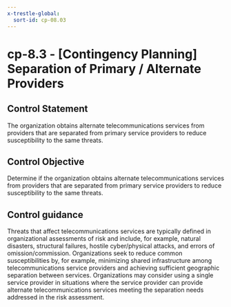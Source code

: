 ```yaml
---
x-trestle-global:
  sort-id: cp-08.03
---
```


# cp-8.3 - \[Contingency Planning\] Separation of Primary / Alternate Providers

## Control Statement

The organization obtains alternate telecommunications services from providers that are separated from primary service providers to reduce susceptibility to the same threats.

## Control Objective

Determine if the organization obtains alternate telecommunications services from providers that are separated from primary service providers to reduce susceptibility to the same threats.

## Control guidance

Threats that affect telecommunications services are typically defined in organizational assessments of risk and include, for example, natural disasters, structural failures, hostile cyber/physical attacks, and errors of omission/commission. Organizations seek to reduce common susceptibilities by, for example, minimizing shared infrastructure among telecommunications service providers and achieving sufficient geographic separation between services. Organizations may consider using a single service provider in situations where the service provider can provide alternate telecommunications services meeting the separation needs addressed in the risk assessment.
